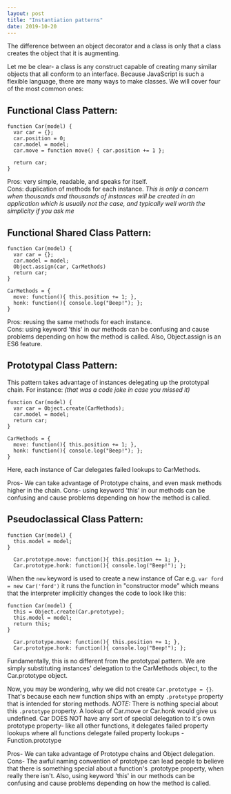 ```yaml
---
layout: post
title: "Instantiation patterns"
date: 2019-10-20
---
```

The difference between an object decorator and a class is only that a class creates
the object that it is augmenting.

Let me be clear- a class is any construct capable of creating many similar objects that all
conform to an interface. Because JavaScript is such a flexible language, there
are many ways to make classes. We will cover four of the most common ones:

## Functional Class Pattern:
```
function Car(model) {
  var car = {};
  car.position = 0;
  car.model = model;
  car.move = function move() { car.position += 1 };

  return car;
}
```
Pros: very simple, readable, and speaks for itself.  
Cons: duplication of methods for each instance. *This is only a concern when
thousands and thousands of instances will be created in an application which is
usually not the case, and typically well worth the simplicity if you ask me*

## Functional Shared Class Pattern:
```
function Car(model) {
  var car = {};
  car.model = model;
  Object.assign(car, CarMethods)
  return car;
}

CarMethods = {
  move: function(){ this.position += 1; },
  honk: function(){ console.log("Beep!"); };
}
```
Pros: reusing the same methods for each instance.  
Cons: using keyword 'this' in our methods can be confusing and cause problems depending on how
the method is called. Also, Object.assign is an ES6 feature.

## Prototypal Class Pattern:
This pattern takes advantage of instances delegating up the prototypal chain.
For instance: *(that was a code joke in case you missed it)*
```
function Car(model) {
  var car = Object.create(CarMethods);
  car.model = model;                    
  return car;
}

CarMethods = {
  move: function(){ this.position += 1; },
  honk: function(){ console.log("Beep!"); };
}
```
Here, each instance of Car delegates failed lookups to CarMethods.

Pros- We can take advantage of Prototype chains, and even mask methods higher in the chain.
Cons- using keyword 'this' in our methods can be confusing and cause problems depending on how
the method is called.

## Pseudoclassical Class Pattern:
```
function Car(model) {
  this.model = model;
}

  Car.prototype.move: function(){ this.position += 1; },
  Car.prototype.honk: function(){ console.log("Beep!"); };
```
When the ```new``` keyword is used to create a new instance of Car e.g. ```var ford = new Car('ford')```
it runs the function in "constructor mode" which means that the interpreter implicitly
changes the code to look like this:
```
function Car(model) {
  this = Object.create(Car.prototype);
  this.model = model;
  return this;
}

  Car.prototype.move: function(){ this.position += 1; },
  Car.prototype.honk: function(){ console.log("Beep!"); };
```
Fundamentally, this is no different from the prototypal pattern. We are simply
substituting instances' delegation to the CarMethods object, to the Car.prototype
object.

Now, you may be wondering, why we did not create ```Car.prototype = {}```. That's
because each new function ships with an empty ```.prototype``` property that is intended for
storing methods. *NOTE:* There is nothing special about this ```.prototype``` property.
A lookup of Car.move or Car.honk would give us undefined. Car DOES NOT have any
sort of special delegation to it's own prototype property-
like all other functions, it delegates failed property lookups where all functions
delegate failed property lookups - Function.prototype

Pros- We can take advantage of Prototype chains and Object delegation.  
Cons- The awful naming convention of prototype can lead people to believe that
there is something special about a function's .prototype property, when really
there isn't. Also, using keyword 'this' in our methods can be confusing and cause problems depending on how
the method is called.
